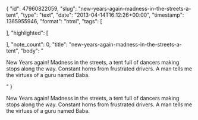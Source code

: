 {
  "id": 47960822059,
  "slug": "new-years-again-madness-in-the-streets-a-tent",
  "type": "text",
  "date": "2013-04-14T16:12:26+00:00",
  "timestamp": 1365955946,
  "format": "html",
  "tags": [

  ],
  "highlighted": [

  ],
  "note_count": 0,
  "title": "new-years-again-madness-in-the-streets-a-tent",
  "body": "<p>New Years again! Madness in the streets, a tent full of dancers making stops along the way. Constant horns from frustrated drivers. A man tells me the virtues of a guru named Baba.</p>"
}

<p>New Years again! Madness in the streets, a tent full of dancers making stops along the way. Constant horns from frustrated drivers. A man tells me the virtues of a guru named Baba.</p>